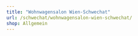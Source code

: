 ```yaml
---
title: "Wohnwagensalon Wien-Schwechat"
url: /schwechat/wohnwagensalon-wien-schwechat/
shop: Allgemein
---
```


